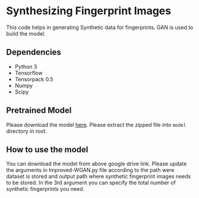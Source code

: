 # Synthesizing Fingerprint Images

This code helps in generating Synthetic data for fingerprints. GAN is used to build the model.  

## Dependencies

* Python 3
* Tensorflow 
* Tensorpack 0.5
* Numpy
* Scipy

## Pretrained Model

Please download the model [here](https://drive.google.com/drive/folders/1GzSzu9SXAgjgnnENXzKT41gR6_6uWcSd?usp=sharing). Please extract the zipped file into ``model`` directory in root.

## How to use the model

You can download the model from above google drive link. Please update the arguments in Improved-WGAN.py file according to the path were dataset is stored and output path where synthetic fingerprint images needs to be stored.
In the 3rd argument you can specify the total number of synthetic fingerprints you need.






